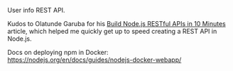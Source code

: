 User info REST API.

Kudos to Olatunde Garuba for his [Build Node.js RESTful APIs in 10 Minutes](https://www.codementor.io/olatundegaruba/nodejs-restful-apis-in-10-minutes-q0sgsfhbd)
article, which helped me quickly get up to speed creating a REST API in Node.js.

Docs on deploying npm in Docker: https://nodejs.org/en/docs/guides/nodejs-docker-webapp/
